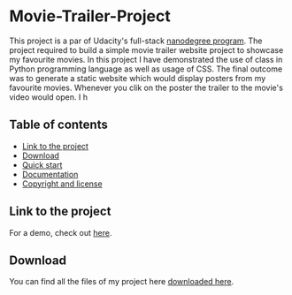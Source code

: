 # Movie-Trailer-Project

This project is a par of Udacity's full-stack [nanodegree program](https://www.udacity.com/nanodegree). The project required to build a simple movie trailer website project to showcase my favourite movies. In this project I have demonstrated the use of class in Python programming language as well as usage of CSS. The final outcome was to generate a static website which would display posters from my favourite movies. Whenever you clik on the poster the trailer to the movie's video would open. I h

## Table of contents

- [Link to the project](#link-to-the-project)
- [Download](#download)
- [Quick start](#quick-start)
- [Documentation](#documentation)
- [Copyright and license](#copyright-and-license)

## Link to the project

For a demo, check out [here](http://htmlpreview.github.io/?https://github.com/paulina-grunwald/Udacity-Full-Stack-Web-Developer-Nanodegree/blob/master/1.%20Programming%20Fundamentals%20and%20the%20Web/P1%20-%20Movie%20Trailer%20Website/fresh_tomatoes.html).

## Download

You can find all the files of my project here [downloaded here](https://github.com/paulina-grunwald/Udacity-Full-Stack-Web-Developer-Nanodegree/tree/master/1.%20Programming%20Fundamentals%20and%20the%20Web/P1%20-%20Movie%20Trailer%20Website).
